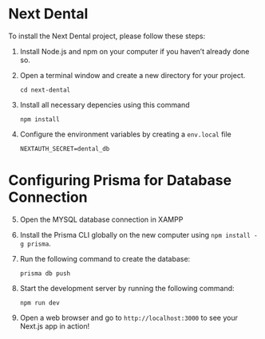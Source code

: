 
# Next Dental 

To install the Next Dental project, please follow these steps:

1.  Install Node.js and npm on your computer if you haven’t already done so.
2.  Open a terminal window and create a new directory for your project.
 
    ```cd next-dental```
    
3. Install all necessary depencies using this command 

	  ```npm install```

4. Configure the environment variables by creating a `env.local` file 
	
    ```NEXTAUTH_SECRET=dental_db```

# Configuring Prisma for Database Connection

5. Open the MYSQL database connection in XAMPP 

6. Install the Prisma CLI globally on the new computer using `npm install -g prisma`.

7. Run the following command to create the database:

     ```prisma db push```
8.  Start the development server by running the following command:
	
    ```npm run dev```
    
9. Open a web browser and go to `http://localhost:3000` to see your Next.js app in action!






